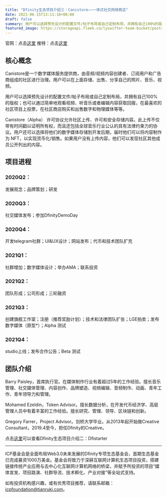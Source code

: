 ```yaml
---
title: "Dfinity生态项目介绍三：Canistore——一体式社交网络商店"
date: 2021-06-15T13:11:18+08:00
draft: false
summary: 用户可以选择预先设计的配置文件/帖子布局或自己定制布局，并拥有自己100%的版权；也可以通过简单地观看视频、听音乐或者编辑内容获取回报，在最喜欢的社区项目上投票，在社区商店购买和出售数字和物理媒体等等。
featured_image: https://storageapi.fleek.co/lyswifter-team-bucket/posts/canistore.jpg
---
```



官网：点击[这里](https://canistore.io/)
推特：点击[这里](https://twitter.com/canistore)


## 核心概念

Canistore是一个数字媒体服务提供商，由音频/视频内容创建者、订阅用户和广告商组成的社区进行治理。用户可以在上面存储、出售、分享自己的照片、音乐、视频。

用户可以选择预先设计的配置文件/帖子布局或自己定制布局，并拥有自己100%的版权；也可以通过简单地观看视频、听音乐或者编辑内容获取回报，在最喜欢的社区项目上投票，在社区商店购买和出售数字和物理媒体等等。

Canistore（Alpha） 许可协议允许社区上传、许可和安全存储内容。此上传不仅带有时间戳以证明所有权，而且还包括全球音乐行业公认的具有法律约束力的协议。用户还可以选择将他们的数字媒体存储到开发后期，届时他们可以将内容制作为 NFT，以实现货币化/销售。如果用户没有上传内容，他们可以发现社区其他成员公开列出的内容。


  
## 项目进程

### 2020Q2：
发展观念；品牌策划；研发

### 2020Q3：
社交媒体发布；参加DfinityDemoDay

### 2020Q4：
开发telegram社群；UI&UX设计；网站发布；代币和技术团队扩充

### 2021Q1：
社群增加；数字媒体设计；举办AMA；联系投资

### 2021Q2：
团队形成；公司形成；三轮融资

### 2021Q3：
创建旗舰工作室；注册（推荐奖励计划）；技术和法律团队扩张；LGE拍卖；发布数字媒体（原型*）；Alpha 测试

### 2021Q4：
studio上线；发布合作公告；Beta 测试



## 团队介绍

Barry Paisley，首席执行官。在媒体制作行业有着超过5年的工作经验。擅长音乐管理、社交媒体管理、内容创作、品牌塑造、视频编辑、音频制作、动画、青年工作、青年领导力和管理。

Mohamed Ezeldin，Token Advisor。擅长数据分析，在开发代币经济学、高层管理人员中有着丰富的工作经验。擅长研究、管理、领导、区块链和创新。

Gregory Farrer，Project Advisor。剑桥大学毕业。从2013年起开始做Creative Consultant，2019.4至今，担任Dfinity的Creative。


点击[这里](https://3duu6-syaaa-aaaad-qadtq-cai.ic.fleek.co/posts/dfistarter/)可以查看Dfinity生态项目介绍二：Dfistarter

---

ICP基金会是全面布局Web3.0未来发展的Dfinity专项生态基金会，首期生态基金已完成募资1000万美金。基金会将致力于深耕互联网计算机生态项目投资，搭建链接传统产业应用与去中心化互联网计算机网络的桥梁，并赋予所投资的项目“媒体宣发、项目路演、社群导流、技术孵化、产业对接”等全站式支持。

如有投资机构感兴趣，或有优秀项目推荐，请联系邮箱：icpfoundation@tianrukj.com。
